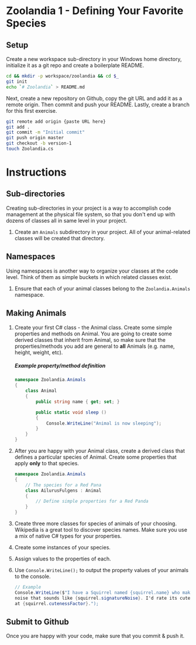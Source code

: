 # Zoolandia 1 - Defining Your Favorite Species

## Setup

Create a new workspace sub-directory in your Windows home directory, initialize it as a git repo and create a boilerplate README.

```bash
cd && mkdir -p workspace/zoolandia && cd $_
git init
echo `# Zoolandia` > README.md
```

Next, create a new repository on Github, copy the git URL and add it as a remote origin. Then commit and push your README. Lastly, create a branch for this first exercise.

```bash
git remote add origin {paste URL here}
git add .
git commit -m "Initial commit"
git push origin master
git checkout -b version-1
touch Zoolandia.cs
```

# Instructions

## Sub-directories

Creating sub-directories in your project is a way to accomplish code management at the physical file system, so that you don't end up with dozens of classes all in same level in your project.

1. Create an `Animals` subdirectory in your project. All of your animal-related classes will be created that directory.

## Namespaces

Using namespaces is another way to organize your classes at the code level. Think of them as simple buckets in which related classes exist.

1. Ensure that each of your animal classes belong to the `Zoolandia.Animals` namespace.

## Making Animals

1. Create your first C# class - the Animal class. Create some simple properties and methods on Animal. You are going to create some derived classes that inherit from Animal, so make sure that the properties/methods you add are general to **all** Animals (e.g. name, height, weight, etc).

    ##### Example property/method definition

    ```cs
    namespace Zoolandia.Animals
    {
        class Animal
        {
            public string name { get; set; }

            public static void sleep ()
            {
                Console.WriteLine("Animal is now sleeping");
            }
        }
    }
    ```

1. After you are happy with your Animal class, create a derived class that defines a particular species of Animal. Create some properties that apply **only** to that species.

    ```cs
    namespace Zoolandia.Animals
    {
        // The species for a Red Pana
        class AilurusFulgens : Animal
        {
            // Define simple properties for a Red Panda
        }
    }
    ```

1. Create three more classes for species of animals of your choosing. Wikipedia is a great tool to discover species names. Make sure you use a mix of native C# types for your properties.
1. Create some instances of your species.
1. Assign values to the properties of each.
1. Use `Console.WriteLine();` to output the property values of your animals to the console.

    ```cs
    // Example
    Console.WriteLine($"I have a Squirrel named {squirrel.name} who makes a 
    noise that sounds like {squirrel.signatureNoise}. I'd rate its cuteness 
    at {squirrel.cutenessFactor}.");
    ```

## Submit to Github

Once you are happy with your code, make sure that you commit & push it.
